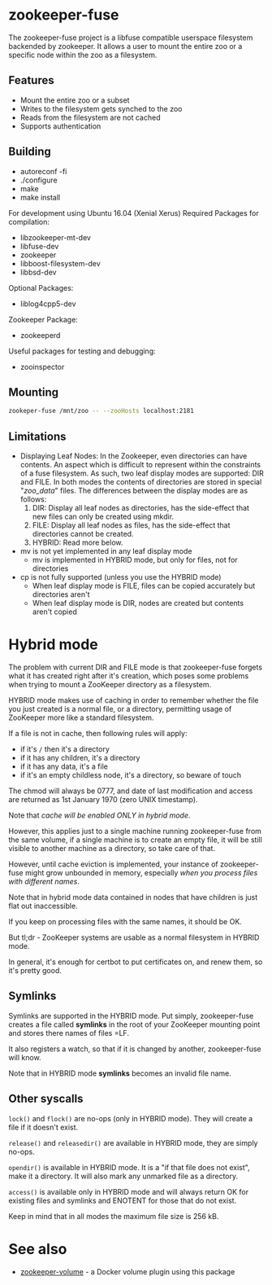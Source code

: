 zookeeper-fuse
==============
The zookeeper-fuse project is a libfuse compatible userspace filesystem backended by zookeeper. It allows a user to mount the entire zoo or a specific node within the zoo as a filesystem.

Features
--------

  * Mount the entire zoo or a subset
  * Writes to the filesystem gets synched to the zoo
  * Reads from the filesystem are not cached
  * Supports authentication

Building
--------

* autoreconf -fi
* ./configure
* make
* make install

For development using Ubuntu 16.04 (Xenial Xerus)
Required Packages for compilation:
 - libzookeeper-mt-dev
 - libfuse-dev
 - zookeeper
 - libboost-filesystem-dev
 - libbsd-dev

Optional Packages:
 - liblog4cpp5-dev

Zookeeper Package:
 - zookeeperd

Useful packages for testing and debugging:
 - zooinspector


Mounting
--------

```bash
zookeper-fuse /mnt/zoo -- --zooHosts localhost:2181
```

Limitations
-----------
* Displaying Leaf Nodes: In the Zookeeper, even directories can have contents. An aspect which is difficult to represent within the constraints of a fuse filesystem. As such, two leaf display modes are supported: DIR and FILE. In both modes the contents of directories are stored in special "_zoo_data_" files. The differences between the display modes are as follows:
    1. DIR: Display all leaf nodes as directories, has the side-effect that new files can only be created using mkdir.
    2. FILE: Display all leaf nodes as files, has the side-effect that directories cannot be created.
    3. HYBRID: Read more below.
* mv is not yet implemented in any leaf display mode
    * mv is implemented in HYBRID mode, but only for files, not for directories
* cp is not fully supported (unless you use the HYBRID mode)
    * When leaf display mode is FILE, files can be copied accurately but directories aren't
    * When leaf display mode is DIR, nodes are created but contents aren't copied

Hybrid mode
===========

The problem with current DIR and FILE mode is that zookeeper-fuse forgets what it has created
right after it's creation, which poses some problems when trying to mount a ZooKeeper directory
as a filesystem.

HYBRID mode makes use of caching in order to remember whether the file you just
created is a normal file, or a directory, permitting usage of ZooKeeper more like a standard filesystem.

If a file is not in cache, then following rules will apply:

* if it's `/` then it's a directory
* if it has any children, it's a directory
* if it has any data, it's a file
* if it's an empty childless node, it's a directory, so beware of touch

The chmod will always be 0777, and date of last modification and access
are returned as 1st January 1970 (zero UNIX timestamp).

Note that *cache will be enabled ONLY in hybrid mode*.

However, this applies just to a single machine running zookeeper-fuse from the same volume, if a single machine is
to create an empty file, it will be still visible to another machine as a directory, so take care of that.

However, until cache eviction is implemented, your instance of zookeeper-fuse might grow unbounded in memory,
especially *when you process files with different names*.

Note that in hybrid mode data contained in nodes that have children is just flat out inaccessible.

If you keep on processing files with the same names, it should be OK.

But tl;dr - ZooKeeper systems are usable as a normal filesystem in HYBRID mode.

In general, it's enough for certbot to put certificates on, and renew them, so it's pretty good.

Symlinks
--------

Symlinks are supported in the HYBRID mode. Put simply, zookeeper-fuse creates a file
called __symlinks__ in the root of your ZooKeeper mounting point and stores there
names of files <name of symlink>=<name of the file that it points to>LF.

It also registers a watch, so that if it is changed by another, zookeeper-fuse will know.

Note that in HYBRID mode __symlinks__ becomes an invalid file name.

Other syscalls
--------------

`lock()` and `flock()` are no-ops (only in HYBRID mode).
They will create a file if it doesn't exist.

`release()` and `releasedir()` are available in HYBRID mode, they are simply no-ops.

`opendir()` is available in HYBRID mode. It is a "if that file does not exist",
make it a directory. It will also mark any unmarked file as a directory.

`access()` is available only in HYBRID mode and will always return OK for existing
files and symlinks and ENOTENT for those that do not exist.

Keep in mind that in all modes the maximum file size is 256 kB.

See also
========

* [zookeeper-volume](https://github.com/smok-serwis/zookeeper-volume) - a Docker volume plugin
    using this package
